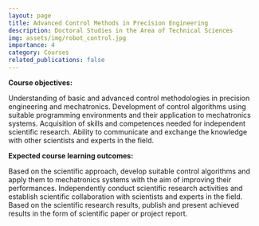 ```yaml
---
layout: page
title: Advanced Control Methods in Precision Engineering
description: Doctoral Studies in the Area of Technical Sciences
img: assets/img/robot_control.jpg
importance: 4
category: Courses
related_publications: false
---
```


<b>Course objectives:</b>

Understanding of basic and advanced control methodologies in precision engineering and mechatronics. Development of control algorithms using suitable programming environments and their application to mechatronics systems. Acquisition of skills and competences needed for independent scientific research. Ability to communicate and exchange the knowledge with other scientists and experts in the field.

<b>Expected course learning outcomes:</b>

Based on the scientific approach, develop suitable control algorithms and apply them to mechatronics systems with the aim of improving their performances. Independently conduct scientific research activities and establish scientific collaboration with scientists and experts in the field. Based on the scientific research results, publish and present achieved results in the form of scientific paper or project report.